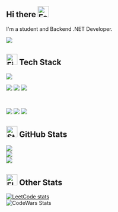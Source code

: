 <h2 align="left">Hi there <img src="https://raw.githubusercontent.com/Tarikul-Islam-Anik/Animated-Fluent-Emojis/master/Emojis/Smilies/Face%20in%20Clouds.png" alt="Face in Clouds" width="30" height="30" /></h2>

I'm a student and Backend .NET Developer. 

[![](https://visitcount.itsvg.in/api?id=Spooffit&label=Profile%20Views&color=6&icon=2&pretty=true)](https://visitcount.itsvg.in)


<h2 align="left"><img src="https://raw.githubusercontent.com/Tarikul-Islam-Anik/Animated-Fluent-Emojis/master/Emojis/Travel%20and%20places/Fire.png" alt="Fire" width="30" height="30" /> Tech Stack</h2>

![](https://img.shields.io/badge/Platform-.NET-%23512BD4?style=for-the-badge&logo=appveyor&logo=.NET)

![](https://img.shields.io/badge/Code-C%23-%23512BD4?style=flat-square&logo=Csharp)
![](https://img.shields.io/badge/Framework-ASP.NET%20Core-%23512BD4?style=flat-square&logo=.NET)
![](https://img.shields.io/badge/ORM-Entity%20Framework-%23512BD4?style=flat-square&logo=.NET)

<br>

![](https://img.shields.io/badge/Code-HTML5-%23E34F26?style=flat-square&logo=HTML5)
![](https://img.shields.io/badge/Style-CSS3-%231572B6?style=flat-square&logo=CSS3)
![](https://img.shields.io/badge/Code-JavaScript-%23F7DF1E?style=flat-square&logo=JavaScript)


<h2 align="left"><img src="https://raw.githubusercontent.com/Tarikul-Islam-Anik/Animated-Fluent-Emojis/master/Emojis/Travel%20and%20places/Star.png" alt="Star" width="30" height="30" /> GitHub Stats</h2>

![](https://github-readme-stats.vercel.app/api?username=Spooffit&theme=react&hide_border=false&include_all_commits=false&count_private=false)<br/>
![](https://github-readme-streak-stats.herokuapp.com/?user=Spooffit&theme=react&hide_border=false)<br/>
![](https://github-readme-stats.vercel.app/api/top-langs/?username=Spooffit&theme=react&hide_border=false&include_all_commits=false&count_private=false&layout=compact)

<h2 align="left"><img src="https://raw.githubusercontent.com/Tarikul-Islam-Anik/Animated-Fluent-Emojis/master/Emojis/Travel%20and%20places/Flying%20Saucer.png" alt="Flying Saucer" width="30" height="30" /> Other Stats</h2>

[![LeetCode stats](https://leetcode-stats-six.vercel.app/api?username=Spooffit&theme=dark)](https://github.com/Spooffit/leetcode-stats)<br/>
![CodeWars Stats](https://www.codewars.com/users/Spooffit/badges/large)


